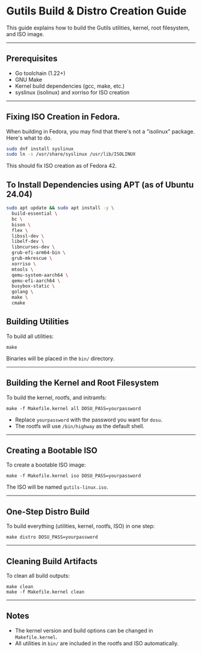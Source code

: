 # Gutils Build & Distro Creation Guide

This guide explains how to build the Gutils utilities, kernel, root filesystem, and ISO image.

---

## Prerequisites
- Go toolchain (1.22+)
- GNU Make
- Kernel build dependencies (gcc, make, etc.)
- syslinux (isolinux) and xorriso for ISO creation

---

## Fixing ISO Creation in Fedora.

When building in Fedora, you may find that there's not a "isolinux" package. Here's what to do.

```bash
sudo dnf install syslinux
sudo ln -s /usr/share/syslinux /usr/lib/ISOLINUX
```

This should fix ISO creation as of Fedora 42.

## To Install Dependencies using APT (as of Ubuntu 24.04)

```bash
sudo apt update && sudo apt install -y \
  build-essential \
  bc \
  bison \
  flex \
  libssl-dev \
  libelf-dev \
  libncurses-dev \
  grub-efi-arm64-bin \
  grub-mkrescue \
  xorriso \
  mtools \
  qemu-system-aarch64 \
  qemu-efi-aarch64 \
  busybox-static \
  golang \
  make \
  cmake
```

## Building Utilities
To build all utilities:
```
make
```
Binaries will be placed in the `bin/` directory.

---

## Building the Kernel and Root Filesystem
To build the kernel, rootfs, and initramfs:
```
make -f Makefile.kernel all DOSU_PASS=yourpassword
```
- Replace `yourpassword` with the password you want for `dosu`.
- The rootfs will use `/bin/highway` as the default shell.

---

## Creating a Bootable ISO
To create a bootable ISO image:
```
make -f Makefile.kernel iso DOSU_PASS=yourpassword
```
The ISO will be named `gutils-linux.iso`.

---

## One-Step Distro Build
To build everything (utilities, kernel, rootfs, ISO) in one step:
```
make distro DOSU_PASS=yourpassword
```

---

## Cleaning Build Artifacts
To clean all build outputs:
```
make clean
make -f Makefile.kernel clean
```

---

## Notes
- The kernel version and build options can be changed in `Makefile.kernel`.
- All utilities in `bin/` are included in the rootfs and ISO automatically. 
